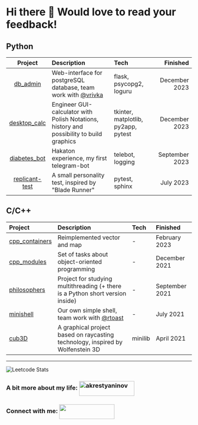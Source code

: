 <h1 align="left">Hi there 🙂 Would love to read your feedback!</h1>

## Python
|                            Project                            | Description                                                                              | Tech                                |      Finished |
|:-------------------------------------------------------------:|:---------------------------------------------------------------------------------------- |:----------------------------------- | -----------:|
|       [db_admin](https://github.com/trubyroid/db_admin)       | Web-interface for postgreSQL database, team work with [@vrivka](https://github.com/vrivka/)                                                    | flask, psycopg2, loguru             |    December 2023 |
|   [desktop_calc](https://github.com/trubyroid/desktop_calc)   | Engineer GUI-calculator with Polish Notations, history and possibility to build graphics | tkinter, matplotlib, py2app, pytest |    December 2023 |
|   [diabetes_bot](https://github.com/trubyroid/diabetes_bot)   | Hakaton experience, my first telegram-bot                                                       | telebot, logging                    |    September 2023 |
| [replicant-test](https://github.com/trubyroid/replicant-test) | A small personality test, inspired by "Blade Runner"                                             | pytest, sphinx                                    |July 2023             |


## C/C++
| Project                                                       | Description                                                                    | Tech                           | Finished   |
|:------------------------------------------------------------- |:------------------------------------------------------------------------------ |:------------------------------ |:-------- |
| [cpp_containers](https://github.com/trubyroid/cpp_containers) | Reimplemented vector and map                                                   | -                       | February 2023 |
| [cpp_modules](https://github.com/trubyroid/cpp_modules)       | Set of tasks about object-oriented programming                                 | -                       | December 2021 |
| [philosophers](https://github.com/trubyroid/philosophers)     | Project for studying multithreading (+ there is a Python short version inside)     | - | September 2021 |
| [minishell](https://github.com/trubyroid/minishell)           | Our own simple shell, team work with [@rtoast](https://github.com/rtoast/)                                                            | -             |  July 2021 |
| [cub3D](https://github.com/trubyroid/cub3D)                   | A graphical project based on raycasting technology, inspired by Wolfenstein 3D | minilib                        | April 2021 |



___________________________________________________________________________________________________________________________________________________________________________________________
![Leetcode Stats](https://leetcard.jacoblin.cool/trubyroid?theme=nord)


<h3 align="left">A bit more about my life:
<a href="https://instagram.com/akrestyaninov" target="blank"><img align="center" src="https://img.shields.io/badge/-Instagram-red?color=DD2A7B&logo=instagram&logoColor=white" alt="akrestyaninov" height="40" width="150" /></a> </h3>
<h3 align="left">Connect with me:  
<a href="https://t.me/ankrt" target="blank"><img align="center" src="https://img.shields.io/badge/-Telegram-red?color=white&logo=telegram&logoColor=blue" height="40" width="150" /></a>
 </h3>
